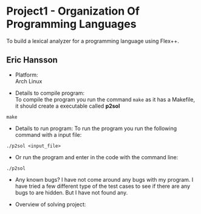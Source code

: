 # Project1 - Organization Of Programming Languages
To build a lexical analyzer for a programming language using Flex++. 
## **Eric Hansson**

- Platform:<br>
Arch Linux

- Details to compile program:<br>
To compile the program you run the command `make` as it has a Makefile,
it should create a executable called **p2sol**<br>

```
make
```

- Details to run program: 
To run the program you run the following command with a input file:<br>
```
./p2sol <input_file>
```

- Or run the program and enter in the code with the command line:<br>
```
./p2sol
```

- Any known bugs?
I have not come around any bugs with my program. I have tried a few different type of the test cases to 
see if there are any bugs to are hidden. But I have not found any.

- Overview of solving project:

